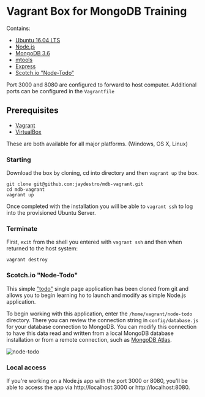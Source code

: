 # Vagrant Box for MongoDB Training

Contains:

 * [Ubuntu 16.04 LTS](https://www.ubuntu.com/download)
 * [Node.js](https://nodejs.org/en/)
 * [MongoDB 3.6](https://www.mongodb.com/mongodb-3.6)
 * [mtools](https://github.com/rueckstiess/mtools)
 * [Express](https://expressjs.com)
 * [Scotch.io "Node-Todo"](https://github.com/scotch-io/node-todo)

Port 3000 and 8080 are configured to forward to host computer.  Additional ports can be configured in the `Vagrantfile`

## Prerequisites

 * [Vagrant](http://vagrantup.com/)
 * [VirtualBox](https://www.virtualbox.org/)

 These are both available for all major platforms. (Windows, OS X, Linux)

### Starting

Download the box by cloning, cd into directory and then `vagrant up` the box.  

```
git clone git@github.com:jaydestro/mdb-vagrant.git
cd mdb-vagrant
vagrant up
```

Once completed with the installation you will be able to `vagrant ssh` to log into the provisioned Ubuntu Server.


### Terminate

First, `exit` from the shell you entered with `vagrant ssh` and then when returned to the host system:

```
vagrant destroy
```

### Scotch.io "Node-Todo"

This simple ["todo"](https://github.com/scotch-io/node-todo) single page application has been cloned from git and allows you to begin learning ho to launch and modify as simple Node.js application.

To begin working with this application, enter the `/home/vagrant/node-todo` directory.  There you can review the connection string in `config/database.js` for your database connection to MongoDB.  You can modify this connection to have this data read and written from a local MongoDB database installation or from a remote connection, such as [MongoDB Atlas](https://www.mongodb.com/cloud/atlas).

![node-todo](https://i.imgur.com/R0j1247l.png)


### Local access

If you're working on a Node.js app with the port 3000 or 8080, you'll be able to access the app via http://localhost:3000 or http://localhost:8080.  
